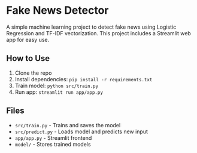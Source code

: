 # Fake News Detector

A simple machine learning project to detect fake news using Logistic Regression and TF-IDF vectorization. This project includes a Streamlit web app for easy use.

## How to Use

1. Clone the repo
2. Install dependencies: `pip install -r requirements.txt`
3. Train model: `python src/train.py`
4. Run app: `streamlit run app/app.py`

## Files

- `src/train.py` - Trains and saves the model
- `src/predict.py` - Loads model and predicts new input
- `app/app.py` - Streamlit frontend
- `model/` - Stores trained models
